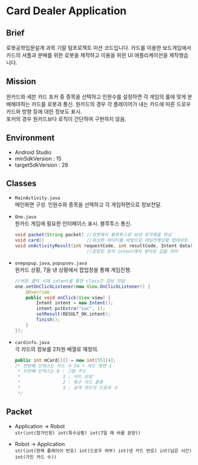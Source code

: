 # Card Dealer Application
## Brief
로봇공학입문설계 과목 기말 텀프로젝트 미션 코드입니다. 카드를 이용한 보드게임에서 카드의 셔플과 분배를 위한 로봇을 제작하고 이용을 위한 UI 애플리케이션을 제작했습니다.

## Mission
원카드와 세븐 카드 포커 중 종목을 선택하고 인원수를 설정하면 각 게임의 룰에 맞게 분배해야하는 카드를 로봇과 통신. 원카드의 경우 각 플레이어가 내는 카드에 따른 드로우 카드와 방향 등에 대한 정보도 표시.   
포커의 경우 원카드보다 로직이 간단하여 구현하지 않음.

## Environment
- Android Studio
- minSdkVersion : 15
- targetSdkVersion : 28

## Classes

-  `MainActivity.java`   
메인화면 구성. 인원수와 종목을 선택하고 각 게임하면으로 정보전달.

- `One.java`   
원카드 게임에 필요한 인터페이스 표시. 블루투스 통신.
    ```java:One.java
    void packet(String packet) //로봇에서 블루투스로 보낸 문자열을 파싱
    void card()                //파싱한 데이터를 바탕으로 게임진행상황 업데이트
    void onActivityResult(int requestCode, int resultCode, Intent data)
                               //팝업창 등의 intent에서 받아온 값을 처리
    ```
- `onepopup.java`, `popupsev.java`  
원카드 상황, 7을 낸 상황에서 팝업창을 통해 게임진행.
    ```java:onepopup.java
    //버튼 클릭 시에 intent를 통한 class간 정보 전달
    one.setOnClickListener(new View.OnClickListener() {
        @Override
        public void onClick(View view) {
            Intent intent = new Intent();
            intent.putExtra("suc", 1);
            setResult(RESULT_OK,intent);
            finish();
        }
    });
    ```
- `cardinfo.java`   
각 카드의 정보를 2차원 배열로 재정의.
    ```java:cardinfo.java
    public int mCard[][] = new int[55][4]; 
    /* 첫번째 인덱스는 카드 수 54 + 카드 뒷면 1
     * 두번째 인덱스는 0 : 그림 주소
     *                1 : 카드 모양
     *                2 : 특수 카드 종류 
     *                3 : 공격 카드의 드로우 수
     */
    ```

## Packet
 - Application -> Robot   
 `str(int(참가인원) int(특수상황) int(7일 때 바꿀 문양))`

 - Robot -> Application   
 `str(int(현재 플레이어 번호) int(드로우 여부) int(낸 카드 번호) int(남은 시간) int(가진 카드 수))`
